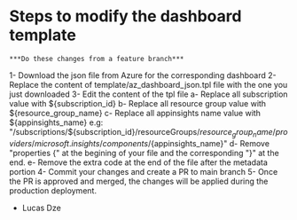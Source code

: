 # Steps to modify the dashboard template

    ***Do these changes from a feature branch***

1- Download the json file from Azure for the corresponding dashboard
2- Replace the content of  template/az_dashboard_json.tpl file with the one you just downloaded
3- Edit the content of the tpl file
      a- Replace all subscription value with ${subscription_id}
      b- Replace all resource group value with ${resource_group_name}
      c- Replace all appinsights name value with ${appinsights_name}
         e.g: "/subscriptions/${subscription_id}/resourceGroups/${resource_group_name}/providers/microsoft.insights/components/${appinsights_name}"
      d- Remove "properties {" at the begining of your file and the corresponding "}" at the end.
      e- Remove the extra code at the end of the file after the metadata portion
4- Commit your changes and create a PR to main branch
5- Once the PR is approved and merged, the changes will be applied during the production deployment.


* Lucas Dze
